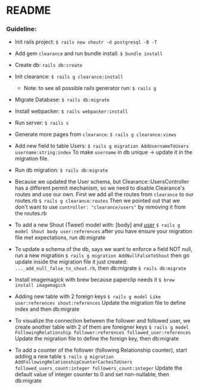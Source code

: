 # README

### Guideline:
- Init rails project:
  `$ rails new shoutr -d postgresql -B -T`

- Add gem `clearance` and run bundle install:
  `$ bundle install`

- Create db: 
  `rails db:create`

- Init clearance:
  `$ rails g clearance:install`
  * Note: to see all possible rails generator run: `$ rails g`

- Migrate Database:
  `$ rails db:migrate`

- Install webpacker:
  `$ rails webpacker:install`

- Run server:
  `$ rails s`

- Generate more pages from `clearance`:
  `$ rails g clearance:views`

- Add new field to table Users:
  `$ rails g migration AddUsernameToUsers username:string:index`
  To make `username` in db unique -> update it in the migration file.

- Run db migration:
  `$ rails db:migrate`

- Because we updated the User schema, but Clearance::UsersController has a different permit mechanism, 
  so we need to disable Clearance's routes and use our own. 
  First we add all the routes from `clearance` to our routes.rb
  `$ rails g clearance:routes`
  Then we pointed out that we don't want to use `controller: "clearance/users"` by removing it from the routes.rb

- To add a new Shout (Tweet) model with: [body] and [user](reference)
  `$ rails g model Shout body user:references`
  after you have ensure your migration file met expectations, run db:migrate

- To update a schema of the db, says we want to enforce a field NOT null, run a new migration
  `$ rails g migration AddNullFalseToShout`
  then go update inside the migration file it just created: `..._add_null_false_to_shout.rb`, then db:migrate
  `$ rails db:migrate`

- Install imagemagick with brew because paperclip needs it
  `$ brew install imagemagick`

- Adding new table with 2 foreign keys
  `$ rails g model Like user:references shout:references`
  Update the migration file to define index and then db:migrate

- To visualize the connection between the follower and followed user, we create another table with 2 of them are foreigner keys
  `$ rails g model FollowingRelationship follower:references followed_user:references`
  Update the migration file to define the foreign key, then db:migrate

- To add a counter of the follower (following Relationship counter), start adding a new table
  `$ rails g migration AddFollowingRelationshipCounterCachesToUsers followed_users_count:integer followers_count:integer`
  Update the default value of integer counter to 0 and set non-nullable, then db:migrate